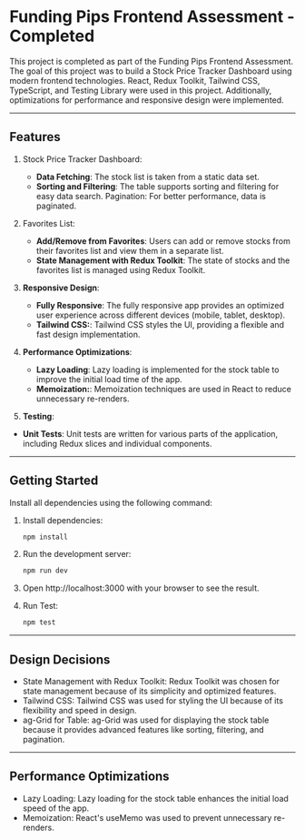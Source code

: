 # Funding Pips Frontend Assessment - Completed


This project is completed as part of the Funding Pips Frontend Assessment. The goal of this project was to build a Stock Price Tracker Dashboard using modern frontend technologies. React, Redux Toolkit, Tailwind CSS, TypeScript, and Testing Library were used in this project. Additionally, optimizations for performance and responsive design were implemented.

---

## **Features**


1. Stock Price Tracker Dashboard:
   - **Data Fetching**: The stock list is taken from a static data set.
   - **Sorting and Filtering**: The table supports sorting and filtering for easy data search.
Pagination: For better performance, data is paginated.

2. Favorites List:
   - **Add/Remove from Favorites**: Users can add or remove stocks from their favorites list and view them in a separate list.
   - **State Management with Redux Toolkit**: The state of stocks and the favorites list is managed using Redux Toolkit.

3. **Responsive Design**:
   - **Fully Responsive**: The fully responsive app provides an optimized user experience across different devices (mobile, tablet, desktop).
   - **Tailwind CSS:**: Tailwind CSS styles the UI, providing a flexible and fast design implementation.
  
4. **Performance Optimizations**:
   - **Lazy Loading**: Lazy loading is implemented for the stock table to improve the initial load time of the app.
   - **Memoization:**:  Memoization techniques are used in React to reduce unnecessary re-renders.
  
  5. **Testing**:
   - **Unit Tests**: Unit tests are written for various parts of the application, including Redux slices and individual components.
  
---



## **Getting Started**

Install all dependencies using the following command:

1. Install dependencies:
   ```bash
   npm install
   ```
2. Run the development server:
   ```bash
   npm run dev
   ```
   
3. Open http://localhost:3000 with your browser to see the result.

4. Run Test:
   ```bash
   npm test
   ```
---

## **Design Decisions**


   - State Management with Redux Toolkit: Redux Toolkit was chosen for state management because of its simplicity and optimized features.
   - Tailwind CSS: Tailwind CSS was used for styling the UI because of its flexibility and speed in design.
   - ag-Grid for Table: ag-Grid was used for displaying the stock table because it provides advanced features like sorting, filtering, and pagination.

---

## **Performance Optimizations**

   - Lazy Loading: Lazy loading for the stock table enhances the initial load speed of the app.
   - Memoization: React's useMemo was used to prevent unnecessary re-renders.


